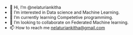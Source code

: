 - 👋 Hi, I’m @nelaturiankitha
- 👀 I’m interested in Data science and Machine Learning.
- 🌱 I’m currently learning Competetive programmimg.
- 💞️ I’m looking to collaborate on Federated Machine learning.
- 📫 How to reach me nelaturiankitha@gmail.com

<!---
nelaturiankitha/nelaturiankitha is a ✨ special ✨ repository because its `README.md` (this file) appears on your GitHub profile.
You can click the Preview link to take a look at your changes.
--->
